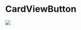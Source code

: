 # CardViewButton
[![](https://jitpack.io/v/findtheway10/CardViewButton.svg)](https://jitpack.io/#findtheway10/CardViewButton)
